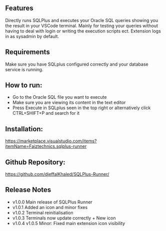 ## Features
Directly runs SQLPlus and executes your Oracle SQL queries showing you the result in your VSCode terminal. 
Mainly for testing your queries without having to deal with login or writing the execution scripts ect. Extension logs in as sysadmin by default.

## Requirements
Make sure you have SQLplus configured correctly and your database service is running.

## How to run:
- Go to the Oracle SQL file you want to execute
- Make sure you are viewing its content in the text editor
- Press Execute in SQLplus seen in the top right or alternatively click CTRL+SHIFT+P and search for it

## Installation:
<a href = "https://marketplace.visualstudio.com/items?itemName=Faiztechnics.sqlplus-runner">https://marketplace.visualstudio.com/items?itemName=Faiztechnics.sqlplus-runner</a>

## Github Repository:
<a href = "https://github.com/djeffalKhaled/SQLPlus-Runner/">https://github.com/djeffalKhaled/SQLPlus-Runner/</a>

## Release Notes
- v1.0.0 Main release of SQLPlus Runner
- v1.0.1 Added an icon and minor fixes
- v1.0.2 Terminal reinitialisation 
- v1.0.3 Terminals now update correctly + New icon
- v1.0.4 v1.0.5 Minor: Fixed main extension icon visibility

  

